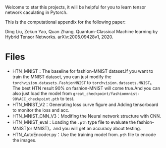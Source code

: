Welcome to star this projects, it will be helpful for you to learn tensor network caculating in Pytorch.

This is the computational appendix for the following paper:

Ding Liu, Zekun Yao, Quan Zhang. Quantum-Classical Machine learning by Hybrid Tensor Networks. arXiv:2005.09428v1, 2020.

# Files

* HTN_MNIST：The baseline for fashion-MNIST dataset.If you want to train the MNIST dataset, you can just modify the `torchvision.datasets.FashionMNIST` to `torchvision.datasets.MNIST`。The  best HTN result 90% on fashion-MNIST will come true.And you can also just load the model from `great_checkpoint/fashionmnist-90%ACC_checkpoint.pth` to test.
* HTN_MNIST_V2：Generating loss curve figure and Adding tensorboard to monitor the loss and acc.
* HTN_MNIST_CNN_V3：Modifing the Neural network structure with CNN.
* HTN_MNIST_eval：Loading the `.pth` type file to evaluate the fashion-MNIST(or MNIST)，and you will get an accuracy about testing.
* HTN_AutoEncoder.py：Use the training model from`.pth` file to encode the images.